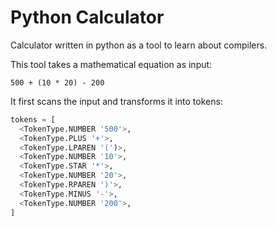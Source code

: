 # Python Calculator

Calculator written in python as a tool to learn about compilers.

This tool takes a mathematical equation as input:

```
500 + (10 * 20) - 200
```

It first scans the input and transforms it into tokens:

```python
tokens = [
  <TokenType.NUMBER '500'>,
  <TokenType.PLUS '+'>,
  <TokenType.LPAREN '(')>,
  <TokenType.NUMBER '10'>,
  <TokenType.STAR '*'>,
  <TokenType.NUMBER '20'>,
  <TokenType.RPAREN ')'>,
  <TokenType.MINUS '-'>,
  <TokenType.NUMBER '200'>,
]
```
